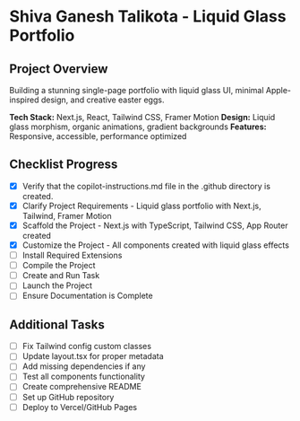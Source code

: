 <!-- Use this file to provide workspace-specific custom instructions to Copilot. For more details, visit https://code.visualstudio.com/docs/copilot/copilot-customization#_use-a-githubcopilotinstructionsmd-file -->

# Shiva Ganesh Talikota - Liquid Glass Portfolio

## Project Overview
Building a stunning single-page portfolio with liquid glass UI, minimal Apple-inspired design, and creative easter eggs.

**Tech Stack:** Next.js, React, Tailwind CSS, Framer Motion
**Design:** Liquid glass morphism, organic animations, gradient backgrounds
**Features:** Responsive, accessible, performance optimized

## Checklist Progress

- [x] Verify that the copilot-instructions.md file in the .github directory is created.
- [x] Clarify Project Requirements - Liquid glass portfolio with Next.js, Tailwind, Framer Motion
- [x] Scaffold the Project - Next.js with TypeScript, Tailwind CSS, App Router created
- [x] Customize the Project - All components created with liquid glass effects
- [ ] Install Required Extensions
- [ ] Compile the Project
- [ ] Create and Run Task
- [ ] Launch the Project
- [ ] Ensure Documentation is Complete

## Additional Tasks
- [ ] Fix Tailwind config custom classes
- [ ] Update layout.tsx for proper metadata
- [ ] Add missing dependencies if any
- [ ] Test all components functionality
- [ ] Create comprehensive README
- [ ] Set up GitHub repository
- [ ] Deploy to Vercel/GitHub Pages
